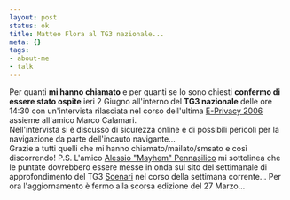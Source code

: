 ```yaml
--- 
layout: post
status: ok
title: Matteo Flora al TG3 nazionale...
meta: {}
tags: 
- about-me
- talk
---
```

Per quanti **mi hanno chiamato** e per quanti se lo sono chiesti **confermo di essere stato ospite** ieri 2 Giugno all'interno del **TG3 nazionale** delle ore 14:30 con un'intervista rilasciata nel corso dell'ultima [E-Privacy 2006](http://www.lastknight.com/2006/05/18/e-privacy-2006-e-spyware/) assieme all'amico Marco Calamari.  
Nell'intervista si è discusso di sicurezza online e di possibili pericoli per la navigazione da parte dell'incauto navigante...  
Grazie a tutti quelli che mi hanno chiamato/mailato/smsato e così discorrendo!
P.S. L'amico [Alessio "Mayhem" Pennasilico](http://www.recursiva.org) mi sottolinea che le puntate dovrebbero essere messe in onda sul sito del settimanale di approfondimento del TG3 [Scenari](http://www.tg3.rai.it/scenari) nel corso della settimana corrente... Per ora l'aggiornamento è fermo alla scorsa edizione del 27 Marzo... 
